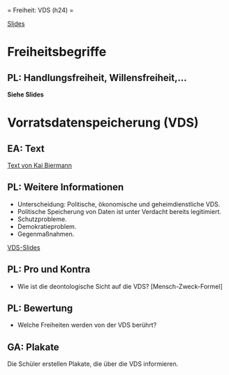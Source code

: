 = Freiheit: VDS (h24) =

[Slides](http://xcosx.de/mgb/keineph-slides/ethik-slides/Freiheit.html)

# Freiheitsbegriffe

## PL: Handlungsfreiheit, Willensfreiheit,...
**Siehe Slides**

# Vorratsdatenspeicherung (VDS)

## EA: Text
[Text von Kai Biermann](http://www.zeit.de/digital/datenschutz/2015-04/vorratsdatenspeicherung-vds-heiko-maas)

## PL: Weitere Informationen

* Unterscheidung: Politische, ökonomische und geheimdienstliche VDS.
* Politische Speicherung von Daten ist unter Verdacht bereits legitimiert.
* Schutzprobleme.
* Demokratieproblem.
* Gegenmaßnahmen.

[VDS-Slides](http://xcosx.de/mgb/keineph-slides/ethik-slides/VDS.html)

## PL: Pro und Kontra

* Wie ist die deontologische Sicht auf die VDS? [Mensch-Zweck-Formel]

## PL: Bewertung
* Welche Freiheiten werden von der VDS berührt?


## GA: Plakate

Die Schüler erstellen Plakate, die über die VDS informieren.
